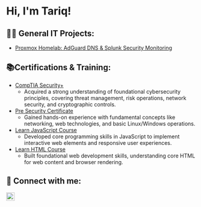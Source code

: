 <h1>Hi, I'm Tariq!</h1>

<h2>👨‍💻 General IT Projects:</h2>

  - [Proxmox Homelab: AdGuard DNS & Splunk Security Monitoring](https://github.com/joshmadakor1/Algorithms-Practice)

<h2>📚Certifications & Training:</h2>

- [CompTIA Security+](https://www.credly.com/badges/aa3dd691-7934-43bb-ba4b-5387047ae409/linked_in_profile)
  - Acquired a strong understanding of foundational cybersecurity principles, covering threat management, risk operations, network security, and cryptographic controls.
- [Pre Security Certificate](https://tryhackme-certificates.s3-eu-west-1.amazonaws.com/THM-KBZ6CUZFAQ.pdf)
  - Gained hands-on experience with fundamental concepts like networking, web technologies, and basic Linux/Windows operations. 
- [Learn JavaScript Course](https://www.codecademy.com/profiles/iigump/certificates/705dcb15de0da4dd9d9fc4f3274b430e)
  -  Developed core programming skills in JavaScript to implement interactive web elements and responsive user experiences.
- [Learn HTML Course](https://www.codecademy.com/profiles/iigump/certificates/9eb0741e5ebef1f9f58a53bfac67d3a7)
  - Built foundational web development skills, understanding core HTML for web content and browser rendering. 
<h2> 📲 Connect with me:</h2>

[<img align="left" alt="TariqWilliams | LinkedIn" width="22px" src="https://cdn.jsdelivr.net/npm/simple-icons@v3/icons/linkedin.svg" />][linkedin]

[linkedin]: https://www.linkedin.com/in/tariq-williams-256bb0264/
